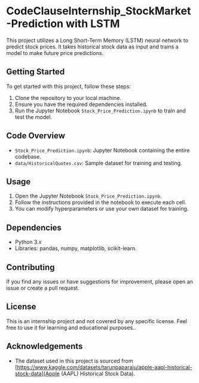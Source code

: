 # CodeClauseInternship_StockMarket-Prediction with LSTM

This project utilizes a Long Short-Term Memory (LSTM) neural network to predict stock prices. It takes historical stock data as input and trains a model to make future price predictions.

## Getting Started

To get started with this project, follow these steps:

1. Clone the repository to your local machine.
2. Ensure you have the required dependencies installed.
3. Run the Jupyter Notebook `Stock_Price_Prediction.ipynb` to train and test the model.

## Code Overview

- `Stock_Price_Prediction.ipynb`: Jupyter Notebook containing the entire codebase.
- `data/HistoricalQuotes.csv`: Sample dataset for training and testing.

## Usage

1. Open the Jupyter Notebook `Stock_Price_Prediction.ipynb`.
2. Follow the instructions provided in the notebook to execute each cell.
3. You can modify hyperparameters or use your own dataset for training.

## Dependencies

- Python 3.x
- Libraries: pandas, numpy, matplotlib, scikit-learn.

## Contributing

If you find any issues or have suggestions for improvement, please open an issue or create a pull request.

## License
This is an internship project and not covered by any specific license. Feel free to use it for learning and educational purposes..

## Acknowledgements

- The dataset used in this project is sourced from [https://www.kaggle.com/datasets/tarunpaparaju/apple-aapl-historical-stock-data](Apple (AAPL) Historical Stock Data).

